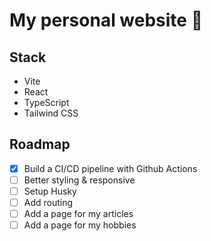 # My personal website 🚀

## Stack

- Vite
- React
- TypeScript
- Tailwind CSS

## Roadmap

- [x] Build a CI/CD pipeline with Github Actions
- [ ] Better styling & responsive
- [ ] Setup Husky
- [ ] Add routing
- [ ] Add a page for my articles
- [ ] Add a page for my hobbies
